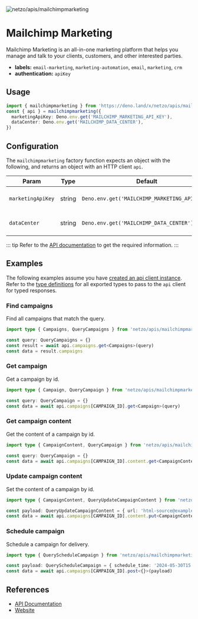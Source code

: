 <img src="https://raw.githubusercontent.com/netzo/netzo/main/assets/apis/mailchimp.svg" alt="netzo/apis/mailchimpmarketing" class="mb-5 w-75px">

# Mailchimp Marketing

Mailchimp Marketing is an all-in-one marketing platform that helps you manage and talk to your clients, customers, and other interested parties.

- **labels:** `email-marketing`, `marketing-automation`, `email`, `marketing`, `crm`
- **authentication:** `apiKey`

## Usage

```ts
import { mailchimpmarketing } from 'https://deno.land/x/netzo/apis/mailchimpmarketing/mod.ts'
const { api } = mailchimpmarketing({
  marketingApiKey: Deno.env.get('MAILCHIMP_MARKETING_API_KEY'),
  dataCenter: Deno.env.get('MAILCHIMP_DATA_CENTER'),
})
```

## Configuration

The `mailchimpmarketing` factory function expects an object with the following, and returns an object with an HTTP client `api`.

| Param             | Type   | Default                                       | Description                           |
|-------------------|--------|-----------------------------------------------|---------------------------------------|
| `marketingApiKey` | string | `Deno.env.get('MAILCHIMP_MARKETING_API_KEY')` | the api key to use for authentication |
| `dataCenter`      | string | `Deno.env.get('MAILCHIMP_DATA_CENTER')`       | the data center for your account      |

::: tip Refer to the [API documentation](https://mailchimp.com/developer/marketing/) to get the required information.
:::

## Examples

The following examples assume you have [created an api client instance](#usage). Refer to the [type definitions](https://deno.land/x/netzo/apis/mailchimpmarketing/types.ts) for all exported types to pass to the `api` client for typed responses.

### Find campaigns

Find all campaigns that match the query.

```ts
import type { Campaigns, QueryCampaigns } from 'netzo/apis/mailchimpmarketing/mod.ts'

const query: QueryCampaigns = {}
const result = await api.campaigns.get<Campaigns>(query)
const data = result.campaigns
```

### Get campaign

Get a campaign by id.

```ts
import type { Campaign, QueryCampaign } from 'netzo/apis/mailchimpmarketing/mod.ts'

const query: QueryCampaign = {}
const data = await api.campaigns[CAMPAIGN_ID].get<Campaign>(query)
```

### Get campaign content

Get the content of a campaign by id.

```ts
import type { CampaignContent, QueryCampaign } from 'netzo/apis/mailchimpmarketing/mod.ts'

const query: QueryCampaign = {}
const data = await api.campaigns[CAMPAIGN_ID].content.get<CampaignContent>(query)
```

### Update campaign content

Set the content of a campaign by id.

```ts
import type { CampaignContent, QueryUpdateCampaignContent } from 'netzo/apis/mailchimpmarketing/mod.ts'

const payload: QueryUpdateCampaignContent = { url: 'html-source@example.com' }
const data = await api.campaigns[CAMPAIGN_ID].content.put<CampaignContent>(payload)
```

### Schedule campaign

Schedule a campaign for delivery.

```ts
import type { QueryScheduleCampaign } from 'netzo/apis/mailchimpmarketing/mod.ts'

const payload: QueryScheduleCampaign = { schedule_time: '2024-05-30T15:00' }
const data = await api.campaigns[CAMPAIGN_ID].post<{}>(payload)
```

## References

- [API Documentation](https://mailchimp.com/developer/marketing/)
- [Website](https://mailchimp.com/)
